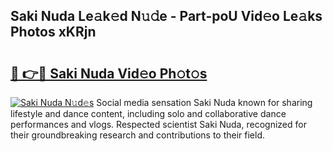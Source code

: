 ## Saki Nuda Le𝚊k𝚎d N𝚞𝚍e - Part-poU Vid𝚎o Le𝚊ks Photos xKRjn

# <h2><a href="http://fbeeibb.evod.top/?m=Saki+Nuda">🔗 👉🔴 Saki Nuda Vid𝚎o Ph𝚘t𝚘s</a></h2>

[![Saki Nuda N𝚞d𝚎s](https://i.imgur.com/8V9OHl7.gif)](http://fbeeibb.evod.top/?m=Saki+Nuda)
Social media sensation Saki Nuda known for sharing lifestyle and dance content, including solo and collaborative dance performances and vlogs. Respected scientist Saki Nuda, recognized for their groundbreaking research and contributions to their field. 
